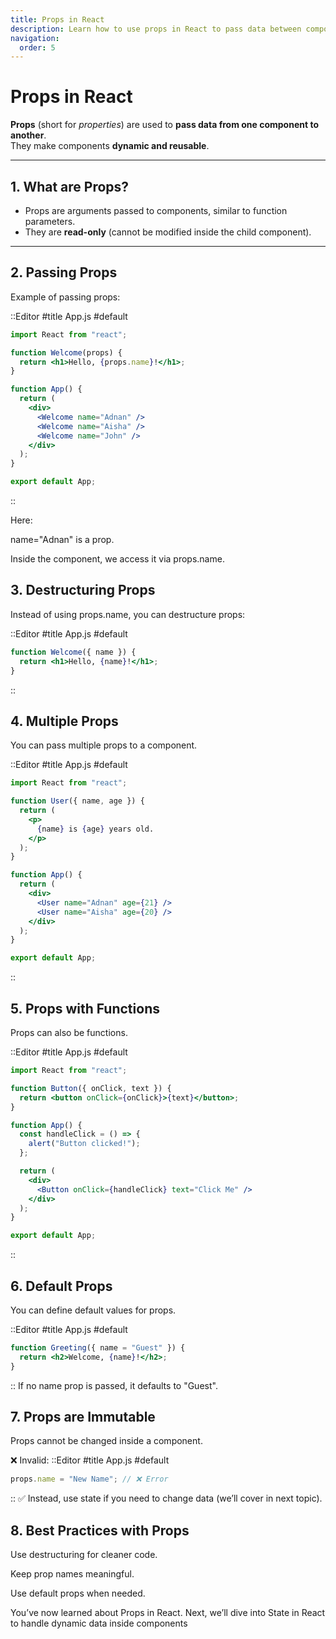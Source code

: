 ```yaml
---
title: Props in React
description: Learn how to use props in React to pass data between components.
navigation:
  order: 5
---
```


# Props in React

**Props** (short for *properties*) are used to **pass data from one component to another**.  
They make components **dynamic and reusable**.

---

## 1. What are Props?

- Props are arguments passed to components, similar to function parameters.  
- They are **read-only** (cannot be modified inside the child component).  

---

## 2. Passing Props

Example of passing props:

::Editor
#title
App.js
#default
```jsx
import React from "react";

function Welcome(props) {
  return <h1>Hello, {props.name}!</h1>;
}

function App() {
  return (
    <div>
      <Welcome name="Adnan" />
      <Welcome name="Aisha" />
      <Welcome name="John" />
    </div>
  );
}

export default App;
```


::

Here:

name="Adnan" is a prop.

Inside the component, we access it via props.name.

## 3. Destructuring Props
Instead of using props.name, you can destructure props:

::Editor
#title
App.js
#default
```jsx
function Welcome({ name }) {
  return <h1>Hello, {name}!</h1>;
}
```
::
## 4. Multiple Props
You can pass multiple props to a component.

::Editor
#title
App.js
#default

```jsx
import React from "react";

function User({ name, age }) {
  return (
    <p>
      {name} is {age} years old.
    </p>
  );
}

function App() {
  return (
    <div>
      <User name="Adnan" age={21} />
      <User name="Aisha" age={20} />
    </div>
  );
}

export default App;
```
::

## 5. Props with Functions
Props can also be functions.

::Editor
#title
App.js
#default

```jsx
import React from "react";

function Button({ onClick, text }) {
  return <button onClick={onClick}>{text}</button>;
}

function App() {
  const handleClick = () => {
    alert("Button clicked!");
  };

  return (
    <div>
      <Button onClick={handleClick} text="Click Me" />
    </div>
  );
}

export default App;
```
::

## 6. Default Props
You can define default values for props.

::Editor
#title
App.js
#default
```jsx
function Greeting({ name = "Guest" }) {
  return <h2>Welcome, {name}!</h2>;
}
```
::
If no name prop is passed, it defaults to "Guest".

## 7. Props are Immutable
Props cannot be changed inside a component.

❌ Invalid:
::Editor
#title
App.js
#default
```jsx
props.name = "New Name"; // ❌ Error
```
::
✅ Instead, use state if you need to change data (we’ll cover in next topic).

## 8. Best Practices with Props
Use destructuring for cleaner code.

Keep prop names meaningful.

Use default props when needed.

You’ve now learned about Props in React.
Next, we’ll dive into State in React to handle dynamic data inside components